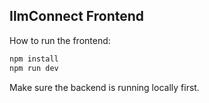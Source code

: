 ## IlmConnect Frontend

How to run the frontend:

```sh
npm install
npm run dev
```

Make sure the backend is running locally first.
